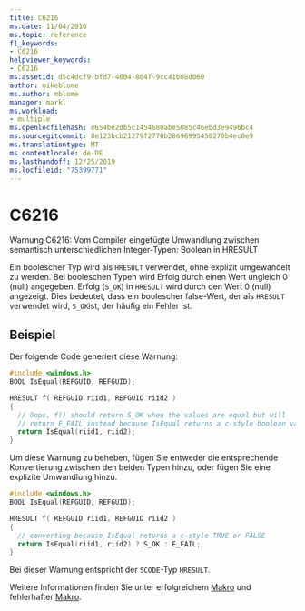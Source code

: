 ```yaml
---
title: C6216
ms.date: 11/04/2016
ms.topic: reference
f1_keywords:
- C6216
helpviewer_keywords:
- C6216
ms.assetid: d5c4dcf9-bfd7-4604-804f-9cc41b08d060
author: mikeblome
ms.author: mblome
manager: markl
ms.workload:
- multiple
ms.openlocfilehash: e654be2db5c1454680abe5085c46ebd3e9496bc4
ms.sourcegitcommit: 8e123bcb21279f2770b28696995450270b4ec0e9
ms.translationtype: MT
ms.contentlocale: de-DE
ms.lasthandoff: 12/25/2019
ms.locfileid: "75399771"
---
```

# <a name="c6216"></a>C6216
Warnung C6216: Vom Compiler eingefügte Umwandlung zwischen semantisch unterschiedlichen Integer-Typen: Boolean in HRESULT

 Ein boolescher Typ wird als `HRESULT` verwendet, ohne explizit umgewandelt zu werden. Bei booleschen Typen wird Erfolg durch einen Wert ungleich 0 (null) angegeben. Erfolg (`S_OK`) in `HRESULT` wird durch den Wert 0 (null) angezeigt.  Dies bedeutet, dass ein boolescher false-Wert, der als `HRESULT` verwendet wird, `S_OK`ist, der häufig ein Fehler ist.

## <a name="example"></a>Beispiel
 Der folgende Code generiert diese Warnung:

```cpp
#include <windows.h>
BOOL IsEqual(REFGUID, REFGUID);

HRESULT f( REFGUID riid1, REFGUID riid2 )
{
  // Oops, f() should return S_OK when the values are equal but will 
  // return E_FAIL instead because IsEqual returns a c-style boolean values TRUE or FALSE
  return IsEqual(riid1, riid2);
}
```

 Um diese Warnung zu beheben, fügen Sie entweder die entsprechende Konvertierung zwischen den beiden Typen hinzu, oder fügen Sie eine explizite Umwandlung hinzu.

```cpp
#include <windows.h>
BOOL IsEqual(REFGUID, REFGUID);

HRESULT f( REFGUID riid1, REFGUID riid2 )
{
  // converting because IsEqual returns a c-style TRUE or FALSE
  return IsEqual(riid1, riid2) ? S_OK : E_FAIL;
}
```

 Bei dieser Warnung entspricht der `SCODE`-Typ `HRESULT`.

 Weitere Informationen finden Sie unter erfolgreichem [Makro](/windows/win32/api/winerror/nf-winerror-succeeded) und fehlerhafter [Makro](/windows/win32/api/winerror/nf-winerror-failed).
